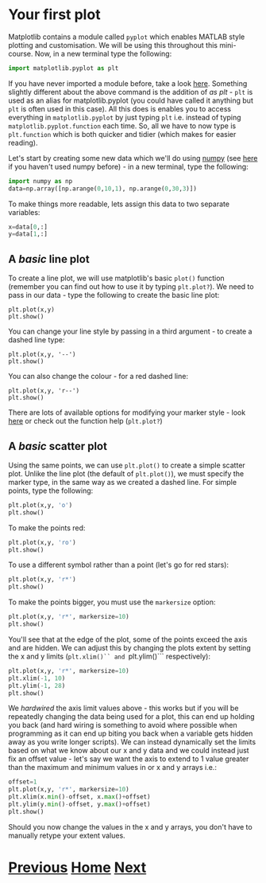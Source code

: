 ---
---

# Your first plot

Matplotlib contains a module called ```pyplot``` which enables MATLAB style plotting and customisation. We will be using this throughout this mini-course. Now, in a new terminal type the following:

```python
import matplotlib.pyplot as plt
```

If you have never imported a module before, take a look [here](../matplotlib_install). Something slightly different about the above command is the addition of *as plt* - ```plt``` is used as an alias for matplotlib.pyplot (you could have called it anything but ```plt``` is often used in this case). All this does is enables you to access everything in ```matplotlib.pyplot``` by just typing ```plt``` i.e. instead of typing ```matplotlib.pyplot.function``` each time. So, all we have to now type is ```plt.function``` which is both quicker and tidier (which makes for easier reading).

Let's start by creating some new data which we'll do using [numpy](http://www.numpy.org/) (see [here](../../PythonPackages_numpy/README_numpy) if you haven't used numpy before) - in a new terminal, type the following:

```python
import numpy as np
data=np.array([np.arange(0,10,1), np.arange(0,30,3)])
```

To make things more readable, lets assign this data to two separate variables:

```python
x=data[0,:]
y=data[1,:]
```

## A *basic* line plot

To create a line plot, we will use matplotlib's basic ```plot()``` function (remember you can find out how to use it by typing ```plt.plot?```). We need to pass in our data - type the following to create the basic line plot:

```
plt.plot(x,y)
plt.show()
```

You can change your line style by passing in a third argument - to create a dashed line type:

```
plt.plot(x,y, '--')
plt.show()
```

You can also change the colour - for a red dashed line:

```
plt.plot(x,y, 'r--')
plt.show()
```

There are lots of available options for modifying your marker style - look [here]() or check out the function help (```plt.plot?```)

## A *basic* scatter plot

Using the same points, we can use ```plt.plot()``` to create a simple scatter plot. Unlike the line plot (the default of ```plt.plot()```), we must specify the marker type, in the same way as we created a dashed line. For simple points, type the following:

```python
plt.plot(x,y, 'o')
plt.show()
```

To make the points red:

```python
plt.plot(x,y, 'ro')
plt.show()
```

To use a different symbol rather than a point (let's go for red stars):

```python
plt.plot(x,y, 'r*')
plt.show()
```

To make the points bigger, you must use the ```markersize``` option:

```python
plt.plot(x,y, 'r*', markersize=10)
plt.show()
```

You'll see that at the edge of the plot, some of the points exceed the axis and are hidden. We can adjust this by changing the plots extent by setting the x and y limits (```plt.xlim()`` and ```plt.ylim()``` respectively):

```python
plt.plot(x,y, 'r*', markersize=10)
plt.xlim(-1, 10)
plt.ylim(-1, 28)
plt.show()
```

We *hardwired*  the axis limit values above - this works but if you will be repeatedly changing the data being used for a plot, this can end up holding you back (and hard wiring is something to avoid where possible when programming as it can end up biting you back when a variable gets hidden away as you write longer scripts). We can instead dynamically set the limits based on what we know about our x and y data and we could instead just fix an offset value - let's say we want the axis to extend to 1 value greater than the maximum and minimum values in or x and y arrays i.e.:

```python
offset=1
plt.plot(x,y, 'r*', markersize=10)
plt.xlim(x.min()-offset, x.max()+offset)
plt.ylim(y.min()-offset, y.max()+offset)
plt.show()
```

Should you now change the values in the x and y arrays, you don't have to manually retype your extent values. 

# [Previous](../matplotlib_install) [Home](../README_matplotlib) [Next](../matplotlib_scatter)
